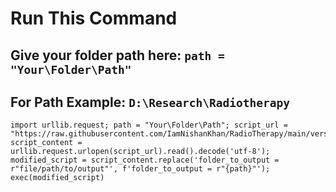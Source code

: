 # Run This Command
##  Give your folder path here: ```path = "Your\Folder\Path"```
## For Path Example: ```D:\Research\Radiotherapy```

```
import urllib.request; path = "Your\Folder\Path"; script_url = "https://raw.githubusercontent.com/IamNishanKhan/RadioTherapy/main/version5.1.py"; script_content = urllib.request.urlopen(script_url).read().decode('utf-8'); modified_script = script_content.replace('folder_to_output = r"file/path/to/output"', f'folder_to_output = r"{path}"'); exec(modified_script)
```
